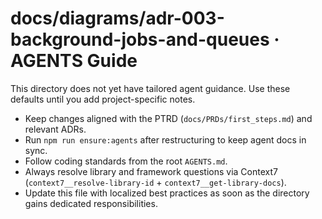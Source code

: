 # docs/diagrams/adr-003-background-jobs-and-queues · AGENTS Guide

This directory does not yet have tailored agent guidance. Use these defaults until you add project-specific notes.

- Keep changes aligned with the PTRD (`docs/PRDs/first_steps.md`) and relevant ADRs.
- Run `npm run ensure:agents` after restructuring to keep agent docs in sync.
- Follow coding standards from the root `AGENTS.md`.
- Always resolve library and framework questions via Context7 (`context7__resolve-library-id` + `context7__get-library-docs`).
- Update this file with localized best practices as soon as the directory gains dedicated responsibilities.
